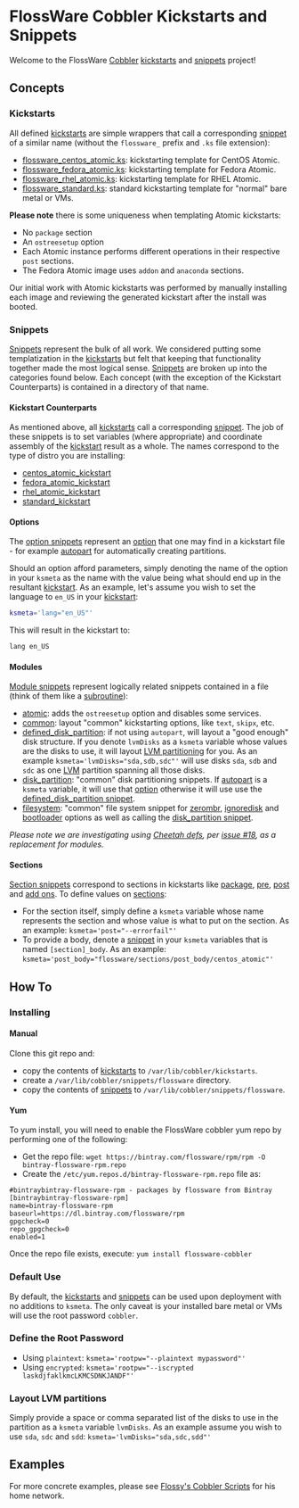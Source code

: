 # FlossWare Cobbler Kickstarts and Snippets

Welcome to the FlossWare [Cobbler](http://cobbler.github.io/) [kickstarts](http://cobbler.github.io/manuals/2.6.0/3/5_-_Kickstart_Templating.html) and [snippets](http://cobbler.github.io/manuals/2.6.0/3/6_-_Snippets.html) project!

## Concepts

### Kickstarts

All defined [kickstarts](https://github.com/FlossWare/cobbler/tree/master/kickstarts) are simple wrappers that call a corresponding [snippet](https://github.com/FlossWare/cobbler/tree/master/snippets) of a similar name (without the ```flossware_``` prefix and ```.ks``` file extension):
* [flossware_centos_atomic.ks](https://github.com/FlossWare/cobbler/blob/master/kickstarts/flossware_centos_atomic.ks):  kickstarting template for CentOS Atomic.
* [flossware_fedora_atomic.ks](https://github.com/FlossWare/cobbler/blob/master/kickstarts/flossware_fedora_atomic.ks):  kickstarting template for Fedora Atomic.
* [flossware_rhel_atomic.ks](https://github.com/FlossWare/cobbler/blob/master/kickstarts/flossware_rhel_atomic.ks):  kickstarting template for RHEL Atomic.
* [flossware_standard.ks](https://github.com/FlossWare/cobbler/blob/master/kickstarts/flossware_standard.ks):  standard kickstarting template for "normal" bare metal or VMs.

**Please note**  there is some uniqueness when templating Atomic kickstarts:
* No ```package``` section
* An ```ostreesetup``` option
* Each Atomic instance performs different operations in their respective ```post``` sections.
* The Fedora Atomic image uses ```addon``` and  ```anaconda``` sections.

Our initial work with Atomic kickstarts was performed by manually installing each image and reviewing the generated kickstart after the install was booted.

### Snippets

[Snippets](https://github.com/FlossWare/cobbler/tree/master/snippets) represent the bulk of all work.  We considered putting some templatization in the [kickstarts](https://github.com/FlossWare/cobbler/tree/master/kickstarts) but felt that keeping that functionality together made the most logical sense.  [Snippets](https://github.com/FlossWare/cobbler/tree/master/snippets) are broken up into the categories found below.  Each concept (with the exception of the Kickstart Counterparts) is contained in a directory of that name.

#### Kickstart Counterparts

As mentioned above, all [kickstarts](https://github.com/FlossWare/cobbler/tree/master/kickstarts) call a corresponding [snippet](https://github.com/FlossWare/cobbler/tree/master/snippets).  The job of these snippets is to set variables (where appropriate) and coordinate assembly of the [kickstart](http://cobbler.github.io/manuals/2.6.0/3/5_-_Kickstart_Templating.html) result as a whole.  The names correspond to the type of distro you are installing:
* [centos_atomic_kickstart](https://github.com/FlossWare/cobbler/blob/master/snippets/centos_atomic_kickstart)
* [fedora_atomic_kickstart](https://github.com/FlossWare/cobbler/blob/master/snippets/fedora_atomic_kickstart)
* [rhel_atomic_kickstart](https://github.com/FlossWare/cobbler/blob/master/snippets/rhel_atomic_kickstart)
* [standard_kickstart](https://github.com/FlossWare/cobbler/blob/master/snippets/standard_kickstart)

#### Options

The [option snippets](https://github.com/FlossWare/cobbler/tree/master/snippets/options) represent an [option](https://access.redhat.com/documentation/en-US/Red_Hat_Enterprise_Linux/7/html/Installation_Guide/sect-kickstart-syntax.html#sect-kickstart-commands) that one may find in a kickstart file - for example [autopart](https://github.com/FlossWare/cobbler/blob/master/snippets/options/autopart) for automatically creating partitions.

Should an option afford parameters, simply denoting the name of the option in your ```ksmeta``` as the name with the value being what should end up in the resultant [kickstart](http://cobbler.github.io/manuals/2.6.0/3/5_-_Kickstart_Templating.html).  As an example, let's assume you wish to set the language to ```en_US``` in your [kickstart](http://cobbler.github.io/manuals/2.6.0/3/5_-_Kickstart_Templating.html):

```bash
ksmeta='lang="en_US"'
```

This will result in the kickstart to:

```bash
lang en_US
```

#### Modules

[Module snippets](https://github.com/FlossWare/cobbler/tree/master/snippets/modules) represent logically related snippets contained in a file (think of them like a [subroutine](https://en.wikipedia.org/wiki/Subroutine)):
* [atomic](https://github.com/FlossWare/cobbler/blob/master/snippets/modules/atomic): adds the ```ostreesetup``` option and disables some services.
* [common](https://github.com/FlossWare/cobbler/blob/master/snippets/modules/common): layout "common" kickstarting options, like ```text```, ```skipx```, etc.
* [defined_disk_partition](https://github.com/FlossWare/cobbler/blob/master/snippets/modules/defined_disk_partition): if not using ```autopart```, will layout a "good enough" disk structure.  If you denote ```lvmDisks``` as a ```ksmeta``` variable whose values are the disks to use, it will layout [LVM partitioning](https://access.redhat.com/documentation/en-US/Red_Hat_Enterprise_Linux/6/html/Logical_Volume_Manager_Administration/LVM_GUI.html) for you.  As an example ```ksmeta='lvmDisks="sda,sdb,sdc"'``` will use disks ```sda```, ```sdb``` and ```sdc``` as one [LVM](https://access.redhat.com/documentation/en-US/Red_Hat_Enterprise_Linux/6/html/Logical_Volume_Manager_Administration/LVM_GUI.html) partition spanning all those disks.
* [disk_partition](https://github.com/FlossWare/cobbler/blob/master/snippets/modules/disk_partition): "common" disk partitioning snippets.  If [autopart](https://github.com/FlossWare/cobbler/blob/master/snippets/options/autopart) is a ```ksmeta``` variable, it will use that [option](https://github.com/FlossWare/cobbler/tree/master/snippets/options) otherwise it will use use the [defined_disk_partition snippet](https://github.com/FlossWare/cobbler/blob/master/snippets/modules/defined_disk_partition).  
* [filesystem](https://github.com/FlossWare/cobbler/blob/master/snippets/modules/filesystem): "common" file system snippet for [zerombr](https://github.com/FlossWare/cobbler/blob/master/snippets/options/zerombr), [ignoredisk](https://github.com/FlossWare/cobbler/blob/master/snippets/options/ignoredisk) and [bootloader](https://github.com/FlossWare/cobbler/blob/master/snippets/options/bootloader) options as well as calling the [disk_partition snippet](https://github.com/FlossWare/cobbler/blob/master/snippets/modules/disk_partition).

*Please note we are investigating using [Cheetah defs](http://pythonhosted.org/Cheetah/users_guide/inheritanceEtc.html#def), per [issue #18](https://github.com/FlossWare/cobbler/issues/18), as a replacement for modules.*

#### Sections

[Section snippets](https://github.com/FlossWare/cobbler/tree/master/snippets/sections) correspond to sections in kickstarts like [package](https://access.redhat.com/documentation/en-US/Red_Hat_Enterprise_Linux/7/html/Installation_Guide/sect-kickstart-syntax.html#sect-kickstart-packages), [pre](https://access.redhat.com/documentation/en-US/Red_Hat_Enterprise_Linux/7/html/Installation_Guide/sect-kickstart-syntax.html#sect-kickstart-preinstall), [post](https://access.redhat.com/documentation/en-US/Red_Hat_Enterprise_Linux/7/html/Installation_Guide/sect-kickstart-syntax.html#sect-kickstart-postinstall) and [add ons](https://access.redhat.com/documentation/en-US/Red_Hat_Enterprise_Linux/7/html/Installation_Guide/sect-kickstart-syntax.html#sect-kickstart-addon).  To define values on [sections](https://github.com/FlossWare/cobbler/tree/master/snippets/sections):
* For the section itself, simply define a ```ksmeta``` variable whose name represents the section and whose value is what to put on the section.  As an example:   ```ksmeta='post="--errorfail"'```
* To provide a body, denote a [snippet](http://cobbler.github.io/manuals/2.6.0/3/6_-_Snippets.html) in your ```ksmeta``` variables that is named ```[section]_body```.  As an example:   ```ksmeta='post_body="flossware/sections/post_body/centos_atomic"'```

## How To

### Installing

#### Manual

Clone this git repo and:
* copy the contents of [kickstarts](https://github.com/FlossWare/cobbler/tree/master/kickstarts) to ```/var/lib/cobbler/kickstarts```.
* create a ```/var/lib/cobbler/snippets/flossware``` directory.
* copy the contents of [snippets](https://github.com/FlossWare/cobbler/tree/master/snippets) to ```/var/lib/cobbler/snippets/flossware```.

#### Yum 

To yum install, you will need to enable the FlossWare cobbler yum repo by performing one of the following:

* Get the repo file:  ```wget https://bintray.com/flossware/rpm/rpm -O bintray-flossware-rpm.repo```
* Create the ```/etc/yum.repos.d/bintray-flossware-rpm.repo``` file as:
```
#bintraybintray-flossware-rpm - packages by flossware from Bintray
[bintraybintray-flossware-rpm]
name=bintray-flossware-rpm
baseurl=https://dl.bintray.com/flossware/rpm
gpgcheck=0
repo_gpgcheck=0
enabled=1
```

Once the repo file exists, execute:  ```yum install flossware-cobbler```

### Default Use

By default, the [kickstarts](https://github.com/FlossWare/cobbler/tree/master/kickstarts) and [snippets](https://github.com/FlossWare/cobbler/tree/master/snippets) can be used upon deployment with no additions to ```ksmeta```.  The only caveat is your installed bare metal or VMs will use the root password ```cobbler```.

### Define the Root Password

* Using ```plaintext```:  ```ksmeta='rootpw="--plaintext mypassword"'```
* Using ```encrypted```:  ```ksmeta='rootpw="--iscrypted laskdjfaklkmcLKMCSDNKJANDF"'```

### Layout LVM partitions

Simply provide a space or comma separated list of the disks to use in the partition as a ```ksmeta``` variable ```lvmDisks```.  As an example assume you wish to use ```sda```, ```sdc``` and ```sdd```:   ```ksmeta='lvmDisks="sda,sdc,sdd"'```

## Examples

For more concrete examples, please see [Flossy's Cobbler Scripts](https://github.com/sfloess/scripts/blob/master/bash/cobbler.sh) for his home network. 